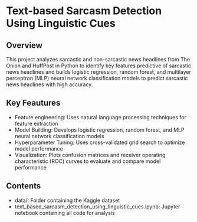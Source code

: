 # Text-based Sarcasm Detection Using Linguistic Cues

## Overview

This project analyzes sarcastic and non-sarcastic news headlines from The Onion and HuffPost in Python to identify key features predictive of sarcastic news headlines and builds logistic regression, random forest, and multilayer perceptron (MLP) neural network classification models to predict sarcastic news headlines with high accuracy.

## Key Feautures 

- Feature engineering: Uses natural language processing techniques for feature extraction
- Model Building: Develops logistic regression, random forest, and MLP neural network classification models
- Hyperparameter Tuning: Uses cross-validated grid search to optimize model performance 
- Visualization: Plots confusion matrices and receiver operating characteristic (ROC) curves to evaluate and compare model performance
 
## Contents

- data/: Folder containing the Kaggle dataset
- text_based_sarcasm_detection_using_linguistic_cues.ipynb: Jupyter notebook containing all code for analysis




